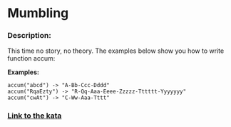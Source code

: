 # Mumbling

### Description:

This time no story, no theory. The examples below show you how to write function accum:

**Examples:**
```
accum("abcd") -> "A-Bb-Ccc-Dddd"
accum("RqaEzty") -> "R-Qq-Aaa-Eeee-Zzzzz-Tttttt-Yyyyyyy"
accum("cwAt") -> "C-Ww-Aaa-Tttt"
```

### [Link to the kata](https://www.codewars.com/kata/5667e8f4e3f572a8f2000039)